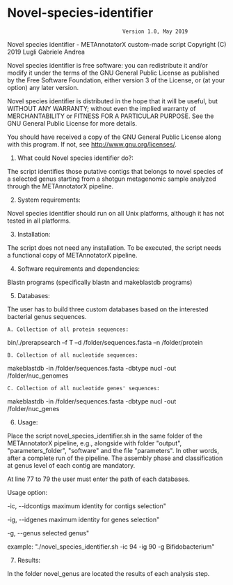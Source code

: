 # Novel-species-identifier

                                         Version 1.0, May 2019

Novel species identifier - METAnnotatorX custom-made script
Copyright (C) 2019 Lugli Gabriele Andrea

Novel species identifier is free software: you can redistribute it and/or modify
it under the terms of the GNU General Public License as published by
the Free Software Foundation, either version 3 of the License, or
(at your option) any later version.

Novel species identifier is distributed in the hope that it will be useful,
but WITHOUT ANY WARRANTY; without even the implied warranty of
MERCHANTABILITY or FITNESS FOR A PARTICULAR PURPOSE.  See the
GNU General Public License for more details.

You should have received a copy of the GNU General Public License
along with this program.  If not, see <http://www.gnu.org/licenses/>.

1. What could Novel species identifier do?:

The script identifies those putative contigs that belongs to novel species of a
selected genus starting from a shotgun metagenomic sample analyzed through the
METAnnotatorX pipeline.

2. System requirements:

Novel species identifier should run on all Unix platforms, although it has not 
tested in all platforms.

3. Installation:

The script does not need any installation. To be executed, the script needs a 
functional copy of METAnnotatorX pipeline.

4. Software requirements and dependencies:

Blastn programs (specifically blastn and makeblastdb programs)

5. Databases:

The user has to build three custom databases based on the interested bacterial genus
sequences.

	A. Collection of all protein sequences:
bin/./prerapsearch –f T –d /folder/sequences.fasta –n /folder/protein

	B. Collection of all nucleotide sequences:
makeblastdb -in /folder/sequences.fasta -dbtype nucl -out /folder/nuc_genomes

	C. Collection of all nucleotide genes' sequences:
makeblastdb -in /folder/sequences.fasta -dbtype nucl -out /folder/nuc_genes

6. Usage:

Place the script novel_species_identifier.sh in the same folder of the METAnnotatorX
pipeline, e.g., alongside with folder "output", "parameters_folder", "software" and
the file "parameters". In other words, after a complete run of the pipeline. The
assembly phase and classification at genus level of each contig are mandatory.

At line 77 to 79 the user must enter the path of each databases.

Usage option:

-ic, --idcontigs	maximum identity for contigs selection"

-ig, --idgenes		maximum identity for genes selection"

-g, --genus		selected genus"

example: "./novel_species_identifier.sh -ic 94 -ig 90 -g Bifidobacterium"

7. Results:

In the folder novel_genus are located the results of each analysis step.

